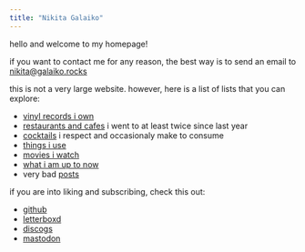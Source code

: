 ```yaml
---
title: "Nikita Galaiko"
---
```


hello and welcome to my homepage!

if you want to contact me for any reason, the best way is to send an email to
[nikita@galaiko.rocks](mailto:nikita@galaiko.rocks)

this is not a very large website. however, here is a list of lists that you can explore:

- [vinyl records i own](./records/)
- [restaurants and cafes](./restaurants_and_cafes.md) i went to at least twice since last year
- [cocktails](./cocktails/) i respect and occasionaly make to consume
- [things i use](./uses.md)
- [movies i watch](./movies/)
- [what i am up to now](./now.md)
- very bad [posts](./posts/)

if you are into liking and subscribing, check this out:

- [github](https://github.com./ngalaiko)
- [letterboxd](https://letterboxd.com/ngalaiko)
- [discogs](https://www.discogs.com/user/ngalaiko)
- [mastodon](https://mastodon.online/@ngalaiko)
